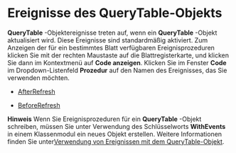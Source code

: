 
# Ereignisse des QueryTable-Objekts

 **QueryTable** -Objektereignisse treten auf, wenn ein **QueryTable** -Objekt aktualisiert wird. Diese Ereignisse sind standardmäßig aktiviert. Zum Anzeigen der für ein bestimmtes Blatt verfügbaren Ereignisprozeduren klicken Sie mit der rechten Maustaste auf die Blattregisterkarte, und klicken Sie dann im Kontextmenü auf **Code anzeigen**. Klicken Sie im Fenster **Code** im Dropdown-Listenfeld **Prozedur** auf den Namen des Ereignisses, das Sie verwenden möchten.


- [AfterRefresh](91d930e3-4360-4ec2-8772-dcd67c9e8c41.md)
    
- [BeforeRefresh](763cfe16-d48c-07f2-73e1-5c59021b4e58.md)
    

 **Hinweis**  Wenn Sie Ereignisprozeduren für ein  **QueryTable** -Objekt schreiben, müssen Sie unter Verwendung des Schlüsselworts **WithEvents** in einem Klassenmodul ein neues Objekt erstellen. Weitere Informationen finden Sie unter[Verwendung von Ereignissen mit dem QueryTable-Objekt](9f58dcba-1832-2aa5-be03-0ce85d0c5cd1.md).

